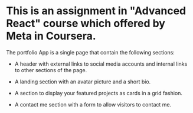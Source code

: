 # This is an assignment in "Advanced React" course which offered by Meta in Coursera. 

The portfolio App is a single page that contain the following sections:

* A header with external links to social media accounts and internal links to other sections of the page.

* A landing section with an avatar picture and a short bio.

* A section to display your featured projects as cards in a grid fashion.

* A contact me section with a form to allow visitors to contact me.
